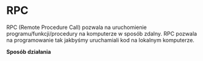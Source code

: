 # RPC
RPC (Remote Procedure Call) pozwala na uruchomienie programu/funkcji/procedury na komputerze w sposób zdalny. RPC pozwala na programowanie tak jakbyśmy uruchamiali kod na lokalnym komputerze. 

**Sposób działania**